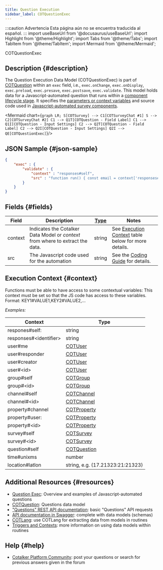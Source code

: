 ```yaml
---
title: Question Execution
sidebar_label: COTQuestionExec
---
```


:::caution Advertencia
Esta página aún no se encuentra traducida al español.
:::
import useBaseUrl from '@docusaurus/useBaseUrl'; 
import Highlight from '@theme/Highlight';
import Tabs from '@theme/Tabs';
import TabItem from '@theme/TabItem';
import Mermaid from '@theme/Mermaid';

<span className="hero__subtitle">COTQuestionExec</span>

## Description {#description}

The Question Execution Data Model (COTQuestionExec) is part of  [COTQuestion](/docs/documentation/models/surveys/model_questions) within an `exec` field, i.e., `exec.onChange`, `exec.onDisplay`, `exec.preload`, `exec.presave`, `exec.postsave`, `exec.validate`. This model holds data for a Javascript-automated question that runs within a [component lifecycle stage](/docs/documentation/automation/surveys/question_exec#component-lifecycle-stages). It specifies the [parameters or context variables](/docs/documentation/automation/surveys/question_exec#parameters-context-variables) and source code used in [Javascript-automated survey components](/docs/documentation/automation/surveys/question_exec). 

<Mermaid chart={`
	graph LR;
        S[COTSurvey] --> C1[COTSurveyChat #1]
        S --> C2[COTSurveyChat #2]
        C1 --> Q1T[COTQuestion - Field Label]
        C1 --> Q1I[COTQuestion - Input Settings]
        C2 --> Q2T[COTQuestion - Field Label]
        C2 --> Q2I[COTQuestion - Input Settings]
        Q2I --> QE[COTQuestionExec]
`}/>

## JSON Sample {#json-sample}

```json
{
    "exec" : {
        "validate" : {
            "context" : "responses#self",
            "src" : "function run() { const email = context['responses#self'][0] ; if (!email.match(/@/)) return [ { cmd: 'RESULT', result: false, value: 'The input must have an @' } ]; return [{ cmd: 'RESULT', result: true }]; }"
        }
    }
}
```

## Fields {#fields}

| Field | Description | [Type](/docs/documentation/models/overview_model#data-types) | Notes |
| ---- | ---- | ---- | ---- |
| context | Indicates the Cotalker Data Model or *context* from where to extract the data. | string | See [Execution Context](#context) table below for more details.  |
| src | The Javascript code used for the automation | string | See the [Coding Guide](/docs/documentation/automation/surveys/question_exec#coding-guide) for details.


## Execution Context {#context}
Functions must be able to have access to some contextual variables: This context must be set so that the JS code has access to these variables. Format: KEY1#VALUE1,KEY2#VALUE2,...

_Examples:_

| Context | Type |
| ---- | ---- |
| respones#self: | string
| responses#<identifier\> | string
| user#me | [COTUser](/docs/documentation/models/users/model_users)
| user#responder | [COTUser](/docs/documentation/models/users/model_users)
| user#creator | [COTUser](/docs/documentation/models/users/model_users)
| user#<id\> | [COTUser](/docs/documentation/models/users/model_users)
| group#self | [COTGroup](/docs/documentation/models/communication/model_groups)
| group#<id\> | [COTGroup](/docs/documentation/models/communication/model_groups)
| channel#self | [COTChannel](/docs/documentation/models/communication/model_channels)
| channel#<id\> | [COTChannel](/docs/documentation/models/communication/model_channels)
| property#channel | [COTProperty](/docs/documentation/models/databases/model_properties)
| property#user: | [COTProperty](/docs/documentation/models/databases/model_properties)
| property#<id\> | [COTProperty](/docs/documentation/models/databases/model_properties)
| survey#self | [COTSurvey](/docs/documentation/models/surveys/model_surveys)
| survey#<id\> | [COTSurvey](/docs/documentation/models/surveys/model_surveys)
| question#self | [COTQuestion](/docs/documentation/models/surveys/model_questions)
| time#unixms | number
| location#latlon | string, e.g. (17.21323:21:21323) |

## Additional Resources {#resources}

- [Question Exec](/docs/documentation/automation/surveys/question_exec): Overview and examples of Javascript-automated questions
- [COTQuestion](/docs/documentation/models/surveys/model_questions): Questions data model
- ["Questions" REST API documentation](/docs/documentation/api/surveys/questions): basic "Questions" API requests
- [API documentation in Swagger](https://www.cotalker.com/swagger/core/?key=woubtjf4olr0t4zgutuwn6scbcm6hd3qh1cgl5obmohpbm3mfublnwcvv67lodgjvd3h86s9ppshtvmf95gepsqh6nizq9liu7f): complete with data models (schemas)
- [COTLang](/docs/documentation/automation/cotlang/admin_cotlang): use COTLang for extracting data from models in routines
- [Triggers and Contexts](/docs/documentation/automation/cotlang/triggers_and_contexts): more information on using data models within routines

## Help {#help}

- [Cotalker Platform Community](https://github.com/Cotalker/documentation/discussions): post your questions or search for previous answers given in the forum

